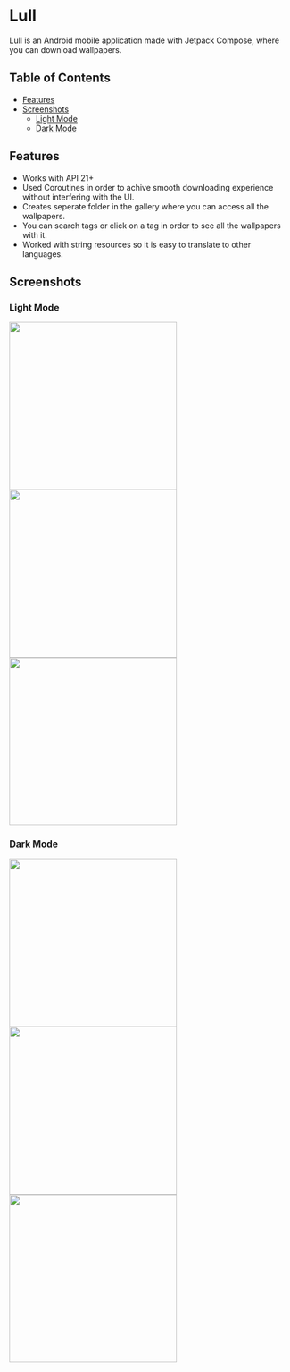 # Lull
Lull is an Android mobile application made with Jetpack Compose, where you can download wallpapers.

## Table of Contents
- [Features](#features)
- [Screenshots](#screenshots)
  - [Light Mode](#light-mode)
  - [Dark Mode](#dark-mode)


## Features

- Works with API 21+
- Used Coroutines in order to achive smooth downloading experience without interfering with the UI.
- Creates seperate folder in the gallery where you can access all the wallpapers.
- You can search tags or click on a tag in order to see all the wallpapers with it.
- Worked with string resources so it is easy to translate to other languages.

## Screenshots

### Light Mode
<img src="/screenshots/light_homepage.png" width="300"><img src="/screenshots/light_details.png" width="300"><img src="/screenshots/light_search.png" width="300">

### Dark Mode
<img src="/screenshots/dark_homepage.png" width="300"><img src="/screenshots/dark_details.png" width="300"><img src="/screenshots/dark_search.png" width="300">
